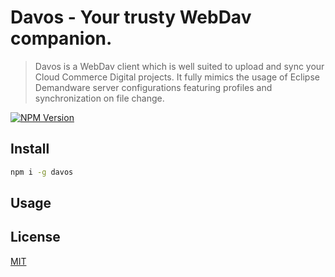# Davos - Your trusty WebDav companion.

> Davos is a WebDav client which is well suited to upload and sync your Cloud Commerce Digital projects. It fully mimics the usage of Eclipse Demandware server configurations featuring profiles and synchronization on file change.

[![NPM Version][npm-image]][npm-url]

## Install

```bash
npm i -g davos
```

## Usage



## License

[MIT](http://vjpr.mit-license.org)

[npm-image]: https://img.shields.io/npm/v/davos.svg
[npm-url]: https://npmjs.org/package/davos
